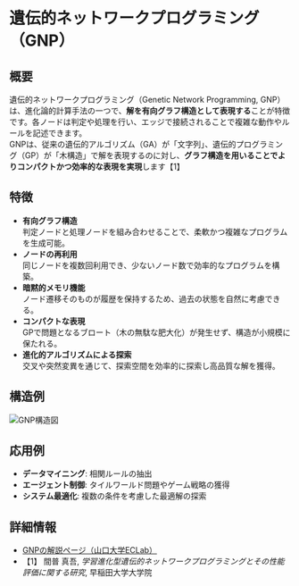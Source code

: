 # 遺伝的ネットワークプログラミング（GNP）

## 概要
遺伝的ネットワークプログラミング（Genetic Network Programming, GNP）は、進化論的計算手法の一つで、**解を有向グラフ構造として表現する**ことが特徴です。各ノードは判定や処理を行い、エッジで接続されることで複雑な動作やルールを記述できます。  
GNPは、従来の遺伝的アルゴリズム（GA）が「文字列」、遺伝的プログラミング（GP）が「木構造」で解を表現するのに対し、**グラフ構造を用いることでよりコンパクトかつ効率的な表現を実現**します【1】

## 特徴
- **有向グラフ構造**  
  判定ノードと処理ノードを組み合わせることで、柔軟かつ複雑なプログラムを生成可能。
- **ノードの再利用**  
  同じノードを複数回利用でき、少ないノード数で効率的なプログラムを構築。
- **暗黙的メモリ機能**  
  ノード遷移そのものが履歴を保持するため、過去の状態を自然に考慮できる。
- **コンパクトな表現**  
  GPで問題となるブロート（木の無駄な肥大化）が発生せず、構造が小規模に保たれる。
- **進化的アルゴリズムによる探索**  
  交叉や突然変異を通じて、探索空間を効率的に探索し高品質な解を獲得。

## 構造例
![GNP構造図](images/GNP.png)

## 応用例
- **データマイニング**: 相関ルールの抽出  
- **エージェント制御**: タイルワールド問題やゲーム戦略の獲得  
- **システム最適化**: 複数の条件を考慮した最適解の探索  

## 詳細情報
- [GNPの解説ページ（山口大学ECLab）](http://eclab.nn.csse.yamaguchi-u.ac.jp/gnp/index.html)  
- 【1】 間普 真吾, *学習進化型遺伝的ネットワークプログラミングとその性能評価に関する研究*, 早稲田大学大学院
